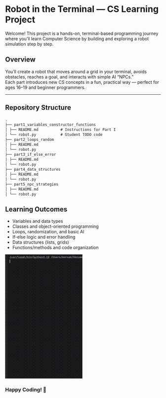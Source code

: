 # Robot in the Terminal — CS Learning Project

Welcome! This project is a hands-on, terminal-based programming journey where you’ll learn Computer Science by building and exploring a robot simulation step by step.

## Overview

You’ll create a robot that moves around a grid in your terminal, avoids obstacles, reaches a goal, and interacts with simple AI “NPCs.”  
Each part introduces new CS concepts in a fun, practical way — perfect for ages 16–19 and beginner programmers.

---

## Repository Structure

```plaintext
.
├── part1_variables_constructor_functions
│ ├── README.md          # Instructions for Part I
│ └── robot.py           # Student TODO code
├── part2_loops_random
│ ├── README.md
│ └── robot.py
├── part3_if_else_error
│ ├── README.md
│ └── robot.py
├── part4_data_structures
│ ├── README.md
│ └── robot.py
├── part5_npc_strategies
│ ├── README.md
│ └── robot.py
```

## Learning Outcomes

- Variables and data types
- Classes and object-oriented programming
- Loops, randomization, and basic AI
- If-else logic and error handling
- Data structures (lists, grids)
- Functions/methods and code organization

<img src="./robot-in-terminal.gif" width="250" height="400"/>

### **Happy Coding! 🚀**
